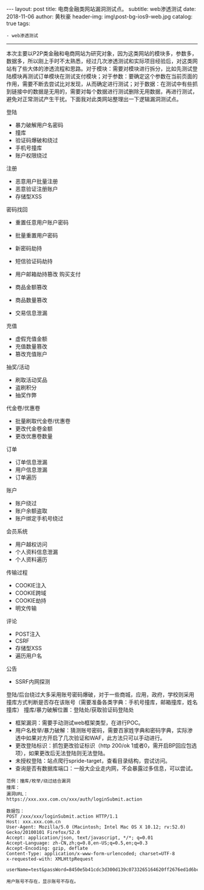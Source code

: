 ﻿﻿﻿﻿﻿﻿﻿﻿﻿﻿﻿---layout:     posttitle:      电商金融类网站漏洞测试点。subtitle:   web渗透测试date:       2018-11-06author:     黄秋豪header-img: img\post-bg-ios9-web.jpgcatalog: truetags:      - web渗透测试 ---本次主要以P2P类金融和电商网站为研究对象，因为这类网站的模块多，参数多，数据多，所以刚上手时不太熟悉，经过几次渗透测试和实际项目经验后，对这类网站有了些大体的渗透流程和思路。对于模块：需要对模块进行拆分，比如先测试登陆模块再测试订单模块在测试支付模块；对于参数：要确定这个参数在当前页面的作用，需要不断去尝试比对发现，从而确定进行测试；对于数据：在测试中有些抓到链接中的数据是无用的，需要对每个数据进行测试删除无用数据，再进行测试，避免对正常测试产生干扰。下面我对此类网站整理出一下逻辑漏洞测试点。登陆- 暴力破解用户名密码- 撞库- 验证码爆破和绕过- 手机号撞库- 账户权限绕过注册- 恶意用户批量注册- 恶意验证注册账户- 存储型XSS密码找回- 重置任意用户账户密码- 批量重置用户密码- 新密码劫持- 短信验证码劫持- 用户邮箱劫持篡改购买支付- 商品金额篡改- 商品数量篡改- 交易信息泄漏充值- 虚假充值金额- 充值数量篡改- 篡改充值账户 抽奖/活动- 刷取活动奖品- 盗刷积分- 抽奖作弊代金卷/优惠卷- 批量刷取代金卷/优惠卷- 更改代金卷金额- 更改优惠卷数量		订单- 订单信息泄漏- 用户信息泄漏- 订单遍历	账户- 账户绕过- 账户余额盗取- 账户绑定手机号绕过会员系统- 用户越权访问- 个人资料信息泄漏- 个人资料遍历	传输过程	- COOKIE注入- COOKIE跨域- COOKIE劫持- 明文传输评论	- POST注入- CSRF- 存储型XSS- 遍历用户名公告- SSRF内网探测登陆/后台绕过大多采用账号密码爆破，对于一些商城，应用，政府，学校则采用撞库方式判断是否存在该账号（需要准备各类字典：手机号撞库，邮箱撞库，姓名撞库）撞库/暴力破解位置：登陆处/获取验证码登陆处- 框架漏洞：需要手动测试web框架类型，在进行POC。- 用户名枚举/暴力破解：猜测账号密码，需要百家姓字典和密码字典，实际渗透中如果对方开启了几次验证和WAF，此方法只可以手动进行。- 更改登陆标识：抓包更改验证标识（http  200/ok 1或者0，需开启BP回应包选项），如果更改后无法登陆则无法登陆。- 未授权登陆：站点爬行spride-target，查看目录结构，尝试访问。- 查询是否有数据库端口：一般大企业走内网，不会暴露过多信息，可以尝试。```范例：撞库/枚举/绕过结合漏洞撞库：漏洞URL：https://xxx.xxx.com.cn/xxx/auth/loginSubmit.action数据包：POST /xxx/xxx/loginSubmit.action HTTP/1.1Host: xxx.xxx.com.cnUser-Agent: Mozilla/5.0 (Macintosh; Intel Mac OS X 10.12; rv:52.0) Gecko/20100101 Firefox/52.0Accept: application/json, text/javascript, */*; q=0.01Accept-Language: zh-CN,zh;q=0.8,en-US;q=0.5,en;q=0.3Accept-Encoding: gzip, deflateContent-Type: application/x-www-form-urlencoded; charset=UTF-8x-requested-with: XMLHttpRequestuserName=test&passWord=8450e5b41cdc3d300d139c0733265164620ff2676ed1d6bcd83025c49a091e143e0d1b11c3aba9ee9e13c4ced9d3182c3368d85a9e3e1b7a5533900a00e82d341ab10efe1282b80b307f10cca117ccbdc2c493用户账号不存在，显示账号不存在。```